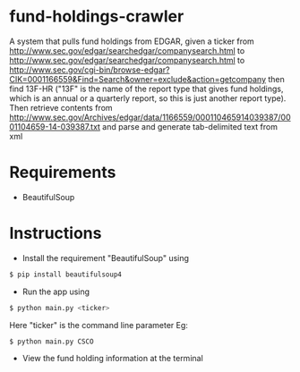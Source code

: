 # fund-holdings-crawler
A system that pulls fund holdings from EDGAR, given a ticker from http://www.sec.gov/edgar/searchedgar/companysearch.html
to
http://www.sec.gov/edgar/searchedgar/companysearch.html
to 
http://www.sec.gov/cgi-bin/browse-edgar?CIK=0001166559&Find=Search&owner=exclude&action=getcompany
then find 13F-HR ("13F" is the name of the report type that gives fund holdings, which is an annual or a quarterly report, so this is just another report type). Then retrieve contents from
http://www.sec.gov/Archives/edgar/data/1166559/000110465914039387/0001104659-14-039387.txt
and parse and generate tab-delimited text from xml

Requirements
=======

* BeautifulSoup


Instructions
=======

* Install the requirement "BeautifulSoup" using
```bash
$ pip install beautifulsoup4
```
* Run the app using 
```bash
$ python main.py <ticker> 
```
Here "ticker" is the command line parameter
Eg:
```bash
$ python main.py CSCO 
```
* View the fund holding information at the terminal

